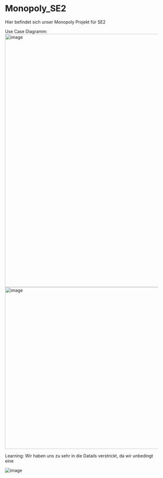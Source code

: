 # Monopoly_SE2
Hier befindet sich unser Monopoly Projekt für SE2


Use Case Diagramm: 
<img width="832" alt="image" src="https://github.com/user-attachments/assets/b36d7290-ed84-4dab-8dca-dd7b6462d25a">
<img width="532" alt="image" src="https://github.com/user-attachments/assets/5f933d6f-38ef-4655-8c03-31b2ea5422ca">

Learning: 
Wir haben uns zu sehr in die Datails verstrickt, da wir unbedingt eine 


![image](https://github.com/user-attachments/assets/5ef61c58-7b52-4f1b-b8a4-9a11aa69eaac)


